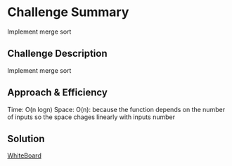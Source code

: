 # Challenge Summary
<!-- Short summary or background information -->
Implement merge sort

## Challenge Description
<!-- Description of the challenge -->
Implement merge sort

## Approach & Efficiency
<!-- What approach did you take? Why? What is the Big O space/time for this approach? -->
Time: O(n logn)
Space: O(n): because the function depends on the number of inputs so the space chages linearly with inputs number

## Solution
<!-- Embedded whiteboard image -->
[WhiteBoard](https://drive.google.com/file/d/1UMYoDskCTNWGgSYmH2bZqPyEGhXFOvCF/view?usp=sharing)
